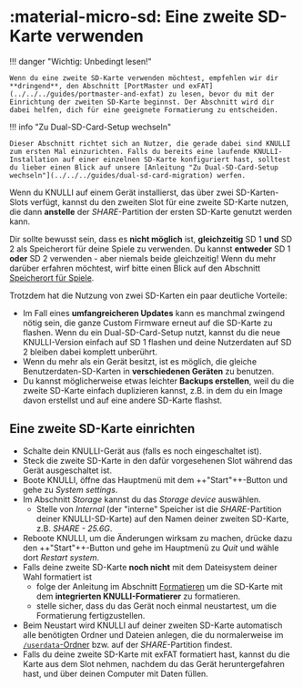 # :material-micro-sd: Eine zweite SD-Karte verwenden

!!! danger "Wichtig: Unbedingt lesen!"

    Wenn du eine zweite SD-Karte verwenden möchtest, empfehlen wir dir **dringend**, den Abschnitt [PortMaster und exFAT](../../../guides/portmaster-and-exfat) zu lesen, bevor du mit der Einrichtung der zweiten SD-Karte beginnst. Der Abschnitt wird dir dabei helfen, dich für eine geeignete Formatierung zu entscheiden.

!!! info "Zu Dual-SD-Card-Setup wechseln"

    Dieser Abschnitt richtet sich an Nutzer, die gerade dabei sind KNULLI zum ersten Mal einzurichten. Falls du bereits eine laufende KNULLI-Installation auf einer einzelnen SD-Karte konfiguriert hast, solltest du lieber einen Blick auf unsere [Anleitung "Zu Dual-SD-Card-Setup wechseln"](../../../guides/dual-sd-card-migration) werfen.

Wenn du KNULLI auf einem Gerät installierst, das über zwei SD-Karten-Slots verfügt, kannst du den zweiten Slot für eine zweite SD-Karte nutzen, die dann **anstelle** der *SHARE*-Partition der ersten SD-Karte genutzt werden kann.

Dir sollte bewusst sein, dass es **nicht möglich** ist, **gleichzeitig** SD 1 **und** SD 2 als Speicherort für deine Spiele zu verwenden. Du kannst **entweder** SD 1 **oder** SD 2 verwenden - aber niemals beide gleichzeitig! Wenn du mehr darüber erfahren möchtest, wirf bitte einen Blick auf den Abschnitt [Speicherort für Spiele](../game-storage).

Trotzdem hat die Nutzung von zwei SD-Karten ein paar deutliche Vorteile:

* Im Fall eines **umfangreicheren Updates** kann es manchmal zwingend nötig sein, die ganze Custom Firmware erneut auf die SD-Karte zu flashen. Wenn du ein Dual-SD-Card-Setup nutzt, kannst du die neue KNULLI-Version einfach auf SD 1 flashen und deine Nutzerdaten auf SD 2 bleiben dabei komplett unberührt.
* Wenn du mehr als ein Gerät besitzt, ist es möglich, die gleiche Benutzerdaten-SD-Karten in **verschiedenen Geräten** zu benutzen.
* Du kannst möglicherweise etwas leichter **Backups erstellen**, weil du die zweite SD-Karte einfach duplizieren kannst, z.B. in dem du ein Image davon erstellst und auf eine andere SD-Karte flashst.

## Eine zweite SD-Karte einrichten

* Schalte dein KNULLI-Gerät aus (falls es noch eingeschaltet ist).
* Steck die zweite SD-Karte in den dafür vorgesehenen Slot während das Gerät ausgeschaltet ist.
* Boote KNULLI, öffne das Hauptmenü mit dem  ++"Start"++-Button und gehe  zu *System settings*.
* Im Abschnitt *Storage* kannst du das *Storage device* auswählen.
    * Stelle von *Internal* (der "interne" Speicher ist die *SHARE*-Partition deiner KNULLI-SD-Karte) auf den Namen deiner zweiten SD-Karte, z.B. *SHARE - 25.6G*.
* Reboote KNULLI, um die Änderungen wirksam zu machen, drücke dazu den ++"Start"++-Button und gehe im Hauptmenü zu *Quit* und wähle dort *Restart system*.
* Falls deine zweite SD-Karte **noch nicht** mit dem Dateisystem deiner Wahl formatiert ist
    * folge der Anleitung im Abschnitt [Formatieren](../formatting) um die SD-Karte mit dem **integrierten KNULLI-Formatierer** zu formatieren.
    * stelle sicher, dass du das Gerät noch einmal neustartest, um die Formatierung fertigzustellen.
* Beim Neustart wird KNULLI auf deiner zweiten SD-Karte automatisch alle benötigten Ordner und Dateien anlegen, die du normalerweise im [`/userdata`-Ordner](../game-storage) bzw. auf der *SHARE*-Partition findest.
* Falls du deine zweite SD-Karte mit exFAT formatiert hast, kannst du die Karte aus dem Slot nehmen, nachdem du das Gerät heruntergefahren hast, und über deinen Computer mit Daten füllen.
